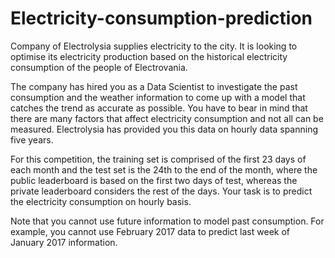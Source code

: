 # Electricity-consumption-prediction

Company of Electrolysia supplies electricity to the city. It is looking to optimise its electricity production based on the historical electricity consumption of the people of Electrovania. 
 
The company has hired you as a Data Scientist to investigate the past consumption and the weather information to come up with a model that catches the trend as accurate as possible. You have to bear in mind that there are many factors that affect electricity consumption and not all can be measured. Electrolysia has provided you this data on hourly data spanning five years. 
 
For this competition, the training set is comprised of the first 23 days of each month and the test set is the 24th to the end of the month, where the public leaderboard is based on the first two days of test, whereas the private leaderboard considers the rest of the days. Your task is to predict the electricity consumption on hourly basis.


Note that you cannot use future information to model past consumption. For example, you cannot use February 2017 data to predict last week of January 2017 information.



